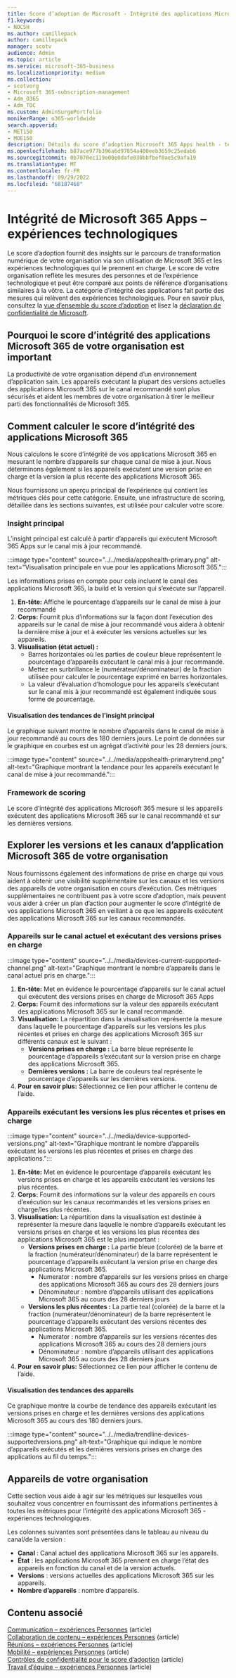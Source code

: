 ```yaml
---
title: Score d’adoption de Microsoft - Intégrité des applications Microsoft 365
f1.keywords:
- NOCSH
ms.author: camillepack
author: camillepack
manager: scotv
audience: Admin
ms.topic: article
ms.service: microsoft-365-business
ms.localizationpriority: medium
ms.collection:
- scotvorg
- Microsoft 365-subscription-management
- Adm_O365
- Adm_TOC
ms.custom: AdminSurgePortfolio
monikerRange: o365-worldwide
search.appverid:
- MET150
- MOE150
description: Détails du score d’adoption Microsoft 365 Apps health - technology experiences.
ms.openlocfilehash: b87ace977b396a6d97854a400eeb3659c25edab6
ms.sourcegitcommit: 0b7070ec119e00e0dafe030bbfbef0ae5c9afa19
ms.translationtype: MT
ms.contentlocale: fr-FR
ms.lasthandoff: 09/29/2022
ms.locfileid: "68187468"
---
```

# <a name="microsoft-365-apps-health--technology-experiences"></a>Intégrité de Microsoft 365 Apps – expériences technologiques

Le score d’adoption fournit des insights sur le parcours de transformation numérique de votre organisation via son utilisation de Microsoft 365 et les expériences technologiques qui le prennent en charge. Le score de votre organisation reflète les mesures des personnes et de l’expérience technologique et peut être comparé aux points de référence d’organisations similaires à la vôtre. La catégorie d’intégrité des applications fait partie des mesures qui relèvent des expériences technologiques. Pour en savoir plus, consultez la [vue d’ensemble du score d’adoption](adoption-score.md) et lisez la [déclaration de confidentialité de Microsoft](https://privacy.microsoft.com/privacystatement).

## <a name="why-your-organizations-microsoft-365-apps-health-score-matters"></a>Pourquoi le score d’intégrité des applications Microsoft 365 de votre organisation est important

La productivité de votre organisation dépend d’un environnement d’application sain. Les appareils exécutant la plupart des versions actuelles des applications Microsoft 365 sur le canal recommandé sont plus sécurisés et aident les membres de votre organisation à tirer le meilleur parti des fonctionnalités de Microsoft 365.

## <a name="how-we-calculate-the-microsoft-365-apps-health-score"></a>Comment calculer le score d’intégrité des applications Microsoft 365

Nous calculons le score d’intégrité de vos applications Microsoft 365 en mesurant le nombre d’appareils sur chaque canal de mise à jour. Nous déterminons également si les appareils exécutent une version prise en charge et la version la plus récente des applications Microsoft 365.

Nous fournissons un aperçu principal de l’expérience qui contient les métriques clés pour cette catégorie. Ensuite, une infrastructure de scoring, détaillée dans les sections suivantes, est utilisée pour calculer votre score.

### <a name="primary-insight"></a>Insight principal

L’insight principal est calculé à partir d’appareils qui exécutent Microsoft 365 Apps sur le canal mis à jour recommandé.

:::image type="content" source="../../media/appshealth-primary.png" alt-text="Visualisation principale en vue pour les applications Microsoft 365.":::

Les informations prises en compte pour cela incluent le canal des applications Microsoft 365, la build et la version qui s’exécute sur l’appareil.

1. **En-tête:**  Affiche le pourcentage d’appareils sur le canal de mise à jour recommandé
1. **Corps:**  Fournit plus d’informations sur la façon dont l’exécution des appareils sur le canal de mise à jour recommandé vous aidera à obtenir la dernière mise à jour et à exécuter les versions actuelles sur les appareils.
1. **Visualisation (état actuel) :**
    - Barres horizontales où les parties de couleur bleue représentent le pourcentage d’appareils exécutant le canal mis à jour recommandé.
    - Mettez en surbrillance le (numérateur/dénominateur) de la fraction utilisée pour calculer le pourcentage exprimé en barres horizontales.
    - La valeur d’évaluation d’homologue pour les appareils s’exécutant sur le canal mis à jour recommandé est également indiquée sous forme de pourcentage.

#### <a name="trend-visualization-of-the-primary-insight"></a>Visualisation des tendances de l’insight principal

Le graphique suivant montre le nombre d’appareils dans le canal de mise à jour recommandé au cours des 180 derniers jours. Le point de données sur le graphique en courbes est un agrégat d’activité pour les 28 derniers jours.

:::image type="content" source="../../media/appshealth-primarytrend.png" alt-text="Graphique montrant la tendance pour les appareils exécutant le canal de mise à jour recommandé.":::

### <a name="scoring-framework"></a>Framework de scoring

Le score d’intégrité des applications Microsoft 365 mesure si les appareils exécutent des applications Microsoft 365 sur le canal recommandé et sur les dernières versions.

## <a name="explore-your-organization-microsoft-365-app-channels-and-versions"></a>Explorer les versions et les canaux d’application Microsoft 365 de votre organisation

Nous fournissons également des informations de prise en charge qui vous aident à obtenir une visibilité supplémentaire sur les canaux et les versions des appareils de votre organisation en cours d’exécution. Ces métriques supplémentaires ne contribuent pas à votre score d’adoption, mais peuvent vous aider à créer un plan d’action pour augmenter le score d’intégrité de vos applications Microsoft 365 en veillant à ce que les appareils exécutent des applications Microsoft 365 sur les canaux recommandés.

### <a name="devices-on-current-channel-and-running-supported-versions"></a>Appareils sur le canal actuel et exécutant des versions prises en charge

:::image type="content" source="../../media/devices-current-suppported-channel.png" alt-text="Graphique montrant le nombre d’appareils dans le canal actuel pris en charge.":::

1. **En-tête:**  Met en évidence le pourcentage d’appareils sur le canal actuel qui exécutent des versions prises en charge de Microsoft 365 Apps
1. **Corps:**  Fournit des informations sur la valeur des appareils exécutant des applications Microsoft 365 sur le canal recommandé.
1. **Visualisation:**  La répartition dans la visualisation représente la mesure dans laquelle le pourcentage d’appareils sur les versions les plus récentes et prises en charge des applications Microsoft 365 sur différents canaux est le suivant :
    - **Versions prises en charge :** La barre bleue représente le pourcentage d’appareils s’exécutant sur la version prise en charge des applications Microsoft 365.
    - **Dernières versions :** La barre de couleurs teal représente le pourcentage d’appareils sur les dernières versions.
1. **Pour en savoir plus:**   Sélectionnez ce lien pour afficher le contenu de l’aide.

### <a name="devices-running-latest-and-supported-versions"></a>Appareils exécutant les versions les plus récentes et prises en charge

:::image type="content" source="../../media/device-supported-versions.png" alt-text="Graphique montrant le nombre d’appareils exécutant les versions les plus récentes et prises en charge des applications.":::

1. **En-tête:**  Met en évidence le pourcentage d’appareils exécutant les versions prises en charge et les appareils exécutant les versions les plus récentes.
1. **Corps:**  Fournit des informations sur la valeur des appareils en cours d’exécution sur les canaux recommandés et les versions prises en charge/les plus récentes.
1. **Visualisation:** La répartition dans la visualisation est destinée à représenter la mesure dans laquelle le nombre d’appareils exécutant les versions prises en charge et les versions les plus récentes des applications Microsoft 365 est le plus important :
    - **Versions prises en charge :** La partie bleue (colorée) de la barre et la fraction (numérateur/dénominateur) de la barre représentent le pourcentage d’appareils exécutant la version prise en charge des applications Microsoft 365.
        - Numerator : nombre d’appareils sur les versions prises en charge des applications Microsoft 365 au cours des 28 derniers jours
        - Dénominateur : nombre d’appareils utilisant des applications Microsoft 365 au cours des 28 derniers jours
    - **Versions les plus récentes :** La partie teal (colorée) de la barre et la fraction (numérateur/dénominateur) de la barre représentent le pourcentage d’appareils exécutant des versions récentes des applications Microsoft 365.
        - Numerator : nombre d’appareils sur les versions récentes des applications Microsoft 365 au cours des 28 derniers jours
        - Dénominateur : nombre d’appareils utilisant des applications Microsoft 365 au cours des 28 derniers jours
1. **Pour en savoir plus:**   Sélectionnez ce lien pour afficher le contenu de l’aide.

#### <a name="trend-visualization-of-the-devices"></a>Visualisation des tendances des appareils

Ce graphique montre la courbe de tendance des appareils exécutant les versions prises en charge et les dernières versions des applications Microsoft 365 au cours des 180 derniers jours.

:::image type="content" source="../../media/trendline-devices-supportedversions.png" alt-text="Graphique qui indique le nombre d’appareils exécutés et les dernières versions prises en charge des applications au fil du temps.":::

## <a name="devices-in-your-organization"></a>Appareils de votre organisation

Cette section vous aide à agir sur les métriques sur lesquelles vous souhaitez vous concentrer en fournissant des informations pertinentes à toutes les métriques pour l’intégrité des applications Microsoft 365 - expériences technologiques.

Les colonnes suivantes sont présentées dans le tableau au niveau du canal/de la version :

- **Canal** : Canal actuel des applications Microsoft 365 sur les appareils.
- **État** : les applications Microsoft 365 prennent en charge l’état des appareils en fonction du canal et de la version actuels.
- **Versions** : versions actuelles des applications Microsoft 365 sur les appareils.
- **Nombre d’appareils** : nombre d’appareils.

## <a name="related-content"></a>Contenu associé

[Communication – expériences Personnes](communication.md) (article)\
[Collaboration de contenu – expériences Personnes](content-collaboration.md) (article)\
[Réunions – expériences Personnes](meetings.md) (article)\
[Mobilité – expériences Personnes](mobility.md) (article)\
[Contrôles de confidentialité pour le score d’adoption](privacy.md) (article)\
[Travail d’équipe – expériences Personnes](teamwork.md) (article)